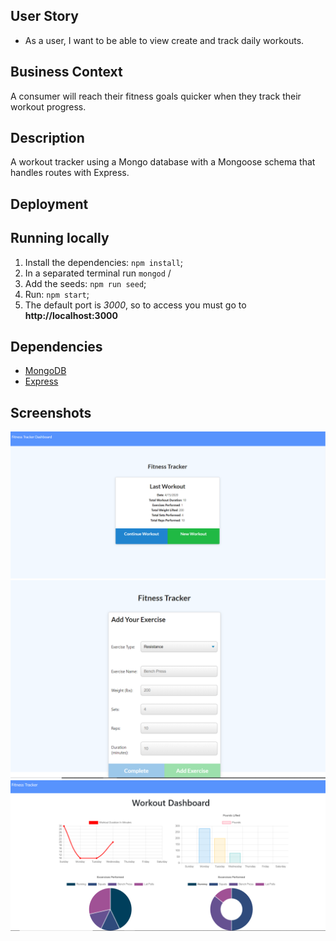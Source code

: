## User Story

* As a user, I want to be able to view create and track daily workouts.

## Business Context

A consumer will reach their fitness goals quicker when they track their workout progress.

## Description

A workout tracker using a Mongo database with a Mongoose schema that handles routes with Express.

## Deployment 




## Running locally

1. Install the dependencies: ```npm install```;
2. In a separated terminal run ```mongod``` /
3. Add the seeds: ```npm run seed```;
4. Run: ```npm start```;
5. The default  port is *3000*, so to access you must go to **http://localhost:3000**

## Dependencies

* [MongoDB](https://www.mongodb.com/)
* [Express](https://expressjs.com/)

## Screenshots

![index](public\images\index.PNG)
![workout](public\images\workout.PNG)
![stats](public\images\stats.PNG)
